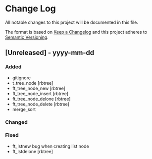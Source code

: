 
# Change Log
All notable changes to this project will be documented in this file.
 
The format is based on [Keep a Changelog](http://keepachangelog.com/)
and this project adheres to [Semantic Versioning](http://semver.org/).
 
## [Unreleased] - yyyy-mm-dd
 
### Added

 - gitignore
 - t_tree_node [rbtree]
 - ft_tree_node_new [rbtree]
 - ft_tree_node_insert [rbtree]
 - ft_tree_node_delone [rbtree]
 - ft_tree_node_delete [rbtree]
 - merge_sort

### Changed
### Fixed

 - ft_lstnew bug when creating list node
 - ft_lstdelone [rbtree]